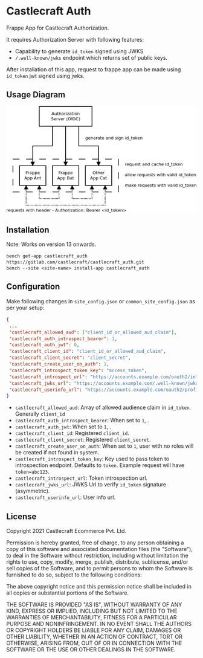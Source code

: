 # Castlecraft Auth

Frappe App for Castlecraft Authorization.

It requires Authorization Server with following features:

- Capability to generate `id_token` signed using JWKS
- `/.well-known/jwks` endpoint which returns set of public keys.

After installation of this app, request to frappe app can be made using `id_token` jwt signed using jwks.

## Usage Diagram

![Usage Diagram](diagrams/diagram.png)

## Installation

Note: Works on version 13 onwards.

```shell
bench get-app castlecraft_auth https://gitlab.com/castlecraft/castlecraft_auth.git
bench --site <site-name> install-app castlecraft_auth
```

## Configuration

Make following changes in `site_config.json` or `common_site_config.json` as per your setup:

```json
{
 ...
 "castlecraft_allowed_aud": ["client_id_or_allowed_aud_claim"],
 "castlecraft_auth_introspect_bearer": 1,
 "castlecraft_auth_jwt": 0,
 "castlecraft_client_id": "client_id_or_allowed_aud_claim",
 "castlecraft_client_secret": "client_secret",
 "castlecraft_create_user_on_auth": 1,
 "castlecraft_introspect_token_key": "access_token",
 "castlecraft_introspect_url": "https://accounts.example.com/oauth2/introspection",
 "castlecraft_jwks_url": "https://accounts.example.com/.well-known/jwks",
 "castlecraft_userinfo_url": "https://accounts.example.com/oauth2/profile"
}
```

- `castlecraft_allowed_aud`: Array of allowed audience claim in `id_token`. Generally `client_id`
- `castlecraft_auth_introspect_bearer`: When set to `1`, .
- `castlecraft_auth_jwt`: When set to `1`, .
- `castlecraft_client_id`: Registered `client_id`.
- `castlecraft_client_secret`: Registered `client_secret`.
- `castlecraft_create_user_on_auth`: When set to `1`, user with no roles will be created if not found in system.
- `castlecraft_introspect_token_key`: Key used to pass token to introspection endpoint. Defaults to `token`. Example request will have `token=abc123`.
- `castlecraft_introspect_url`: Token introspection url.
- `castlecraft_jwks_url`: JWKS Url to verify `id_token` signature (asymmetric).
- `castlecraft_userinfo_url`: User info url.

## License

Copyright 2021 Castlecraft Ecommerce Pvt. Ltd.

Permission is hereby granted, free of charge, to any person obtaining a copy of this software and associated documentation files (the "Software"), to deal in the Software without restriction, including without limitation the rights to use, copy, modify, merge, publish, distribute, sublicense, and/or sell copies of the Software, and to permit persons to whom the Software is furnished to do so, subject to the following conditions:

The above copyright notice and this permission notice shall be included in all copies or substantial portions of the Software.

THE SOFTWARE IS PROVIDED "AS IS", WITHOUT WARRANTY OF ANY KIND, EXPRESS OR IMPLIED, INCLUDING BUT NOT LIMITED TO THE WARRANTIES OF MERCHANTABILITY, FITNESS FOR A PARTICULAR PURPOSE AND NONINFRINGEMENT. IN NO EVENT SHALL THE AUTHORS OR COPYRIGHT HOLDERS BE LIABLE FOR ANY CLAIM, DAMAGES OR OTHER LIABILITY, WHETHER IN AN ACTION OF CONTRACT, TORT OR OTHERWISE, ARISING FROM, OUT OF OR IN CONNECTION WITH THE SOFTWARE OR THE USE OR OTHER DEALINGS IN THE SOFTWARE.
